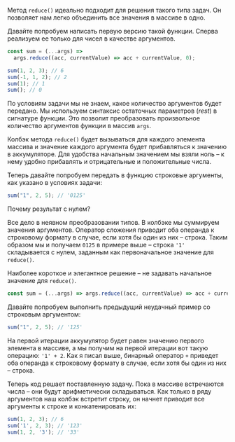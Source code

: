 Метод `reduce()` идеально подходит для решения такого типа задач. Он позволяет нам легко объединить все значения в массиве в одно.

Давайте попробуем написать первую версию такой функции. Сперва реализуем ее только для чисел в качестве аргументов.

```javascript
const sum = (...args) =>
  args.reduce((acc, currentValue) => acc + currentValue, 0);

sum(1, 2, 3); // 6
sum(-1, 1, 2); // 2
sum(1); // 1
sum(); // 0
```

По условиям задачи мы не знаем, какое количество аргументов будет передано. Мы используем синтаксис остаточных параметров (_rest_) в сигнатуре функции. Это позволит преобразовать произвольное количество аргументов функции в массив `args`.

Колбэк метода `reduce()` будет вызываться для каждого элемента массива и значение каждого аргумента будет прибавляться к значению в аккумуляторе. Для удобства начальным значением мы взяли ноль – к нему удобно прибавлять и отрицательные и положительные числа.

Теперь давайте попробуем передать в функцию строковые аргументы, как указано в условиях задачи:

```javascript
sum("1", 2, 5); // '0125'
```

Почему результат с нулем?

Все дело в неявном преобразовании типов. В колбэке мы суммируем значения аргументов. Оператор сложения приводит оба операнда к строковому формату в случае, если хотя бы один из них – строка. Таким образом мы и получаем `0125` в примере выше – строка `'1'` складывается с нулем, заданным как первоначальное значение для `reduce()`.

Наиболее короткое и элегантное решение – не задавать начальное значение для `reduce()`.

```javascript
const sum = (...args) => args.reduce((acc, currentValue) => acc + currentValue);
```

Давайте попробуем выполнить предыдущий неудачный пример со строковым аргументом:

```javascript
sum("1", 2, 5); // '125'
```

На первой итерации аккумулятор будет равен значению первого элемента в массиве, а мы получим на первой итерации вот такую операцию: `'1' + 2`. Как я писал выше, бинарный оператор `+` приведет оба операнда к строковому формату в случае, если хотя бы один из них – строка.

Теперь код решает поставленную задачу. Пока в массиве встречаются числа – они будут арифметически складываться. Как только в ряду аргументов наш колбэк встретит строку, он начнет приводит все аргументы к строке и конкатенировать их:

```javascript
sum(1, 2, 3); // 6
sum('1', 2, 3); // '123'
sum(1, 2, '3'); // '33'
```
